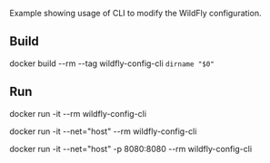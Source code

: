 Example showing usage of CLI to modify the WildFly configuration.

## Build

docker build --rm --tag wildfly-config-cli `dirname "$0"`

## Run

docker run -it --rm wildfly-config-cli

docker run -it --net="host" --rm wildfly-config-cli
    
docker run -it --net="host" -p 8080:8080 --rm wildfly-config-cli
